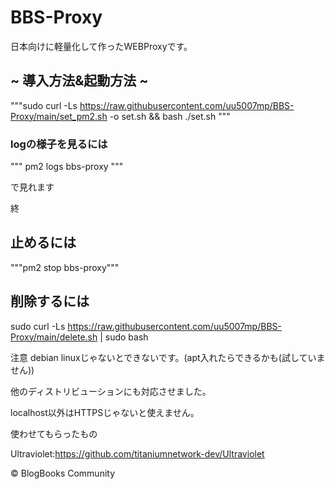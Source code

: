 # BBS-Proxy
日本向けに軽量化して作ったWEBProxyです。

## ~ 導入方法&起動方法 ~

"""sudo curl -Ls https://raw.githubusercontent.com/uu5007mp/BBS-Proxy/main/set_pm2.sh -o set.sh && bash ./set.sh
"""

### logの様子を見るには

""" pm2 logs bbs-proxy
"""

で見れます

終

## 止めるには

"""pm2 stop bbs-proxy"""

## 削除するには
sudo curl -Ls https://raw.githubusercontent.com/uu5007mp/BBS-Proxy/main/delete.sh | sudo bash

注意
debian linuxじゃないとできないです。(apt入れたらできるかも(試していません))

他のディストリビューションにも対応させました。

localhost以外はHTTPSじゃないと使えません。

使わせてもらったもの

Ultraviolet:https://github.com/titaniumnetwork-dev/Ultraviolet

© BlogBooks Community
